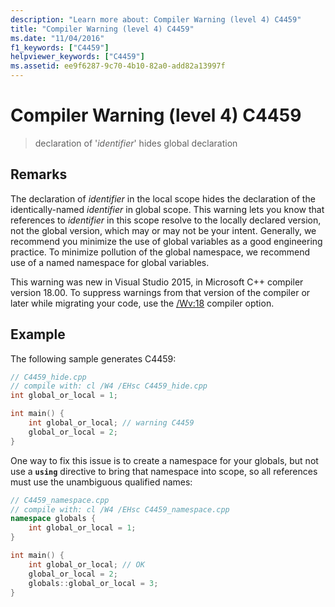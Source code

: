 ```yaml
---
description: "Learn more about: Compiler Warning (level 4) C4459"
title: "Compiler Warning (level 4) C4459"
ms.date: "11/04/2016"
f1_keywords: ["C4459"]
helpviewer_keywords: ["C4459"]
ms.assetid: ee9f6287-9c70-4b10-82a0-add82a13997f
---
```

# Compiler Warning (level 4) C4459

> declaration of '*identifier*' hides global declaration

## Remarks

The declaration of *identifier* in the local scope hides the declaration of the identically-named *identifier* in global scope. This warning lets you know that references to *identifier* in this scope resolve to the locally declared version, not the global version, which may or may not be your intent. Generally, we recommend you minimize the use of global variables as a good engineering practice. To minimize pollution of the global namespace, we recommend use of a named namespace for global variables.

This warning was new in Visual Studio 2015, in Microsoft C++ compiler version 18.00. To suppress warnings from that version of the compiler or later while migrating your code, use the [/Wv:18](../../build/reference/compiler-option-warning-level.md) compiler option.

## Example

The following sample generates C4459:

```cpp
// C4459_hide.cpp
// compile with: cl /W4 /EHsc C4459_hide.cpp
int global_or_local = 1;

int main() {
    int global_or_local; // warning C4459
    global_or_local = 2;
}
```

One way to fix this issue is to create a namespace for your globals, but not use a **`using`** directive to bring that namespace into scope, so all references must use the unambiguous qualified names:

```cpp
// C4459_namespace.cpp
// compile with: cl /W4 /EHsc C4459_namespace.cpp
namespace globals {
    int global_or_local = 1;
}

int main() {
    int global_or_local; // OK
    global_or_local = 2;
    globals::global_or_local = 3;
}
```
